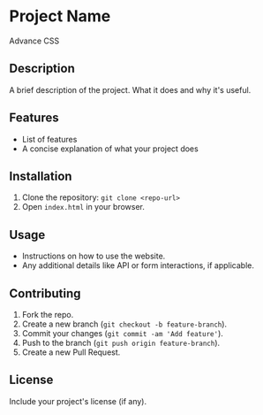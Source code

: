 # Project Name
Advance CSS

## Description
A brief description of the project. What it does and why it's useful.

## Features
- List of features
- A concise explanation of what your project does

## Installation
1. Clone the repository: `git clone <repo-url>`
2. Open `index.html` in your browser.

## Usage
- Instructions on how to use the website.
- Any additional details like API or form interactions, if applicable.

## Contributing
1. Fork the repo.
2. Create a new branch (`git checkout -b feature-branch`).
3. Commit your changes (`git commit -am 'Add feature'`).
4. Push to the branch (`git push origin feature-branch`).
5. Create a new Pull Request.

## License
Include your project's license (if any).

